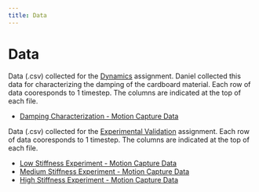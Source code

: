 ```yaml
---
title: Data
---
```



# Data


Data (.csv) collected for the [Dynamics](https://nbviewer.jupyter.org/url/arnoldjames98.github.io/systemDynamicsAll.ipynb) assignment. Daniel collected this data for characterizing the damping of the cardboard material. Each row of data cooresponds to 1 timestep. The columns are indicated at the top of each file.
*  [Damping Characterization - Motion Capture Data](https://raw.githubusercontent.com/arnoldjames98/arnoldjames98.github.io/main/other/damping.csv)


Data (.csv) collected for the [Experimental Validation](https://nbviewer.jupyter.org/url/arnoldjames98.github.io/dataCollection.ipynb) assignment. Each row of data cooresponds to 1 timestep. The columns are indicated at the top of each file.

*  [Low Stiffness Experiment - Motion Capture Data](https://raw.githubusercontent.com/arnoldjames98/arnoldjames98.github.io/main/lowStiff/data_low.csv) 
*  [Medium Stiffness Experiment - Motion Capture Data](https://raw.githubusercontent.com/arnoldjames98/arnoldjames98.github.io/main/mediumStiff/data_medium.csv) 
*  [High Stiffness Experiment - Motion Capture Data](https://raw.githubusercontent.com/arnoldjames98/arnoldjames98.github.io/main/highStiff/data_high.csv) 
